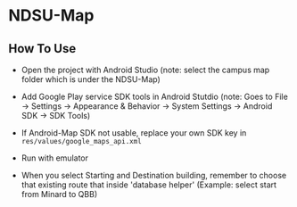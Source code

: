 # NDSU-Map
## How To Use
* Open the project with Android Studio (note: select the campus map folder which is under the NDSU-Map)

* Add Google Play service SDK tools in Android Stutdio (note: Goes to File -> Settings -> Appearance & Behavior -> System Settings -> Android SDK -> SDK Tools)

* If Android-Map SDK not usable, replace your own SDK key in `res/values/google_maps_api.xml`

* Run with emulator

* When you select Starting and Destination building, remember to choose that existing route that inside 'database helper' (Example: select start from Minard to QBB)
